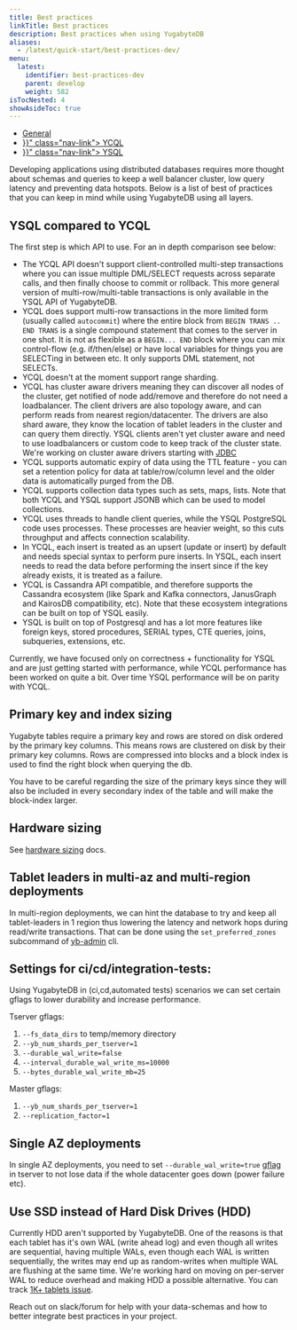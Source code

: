 ```yaml
---
title: Best practices
linkTitle: Best practices
description: Best practices when using YugabyteDB
aliases:
  - /latest/quick-start/best-practices-dev/
menu:
  latest:
    identifier: best-practices-dev
    parent: develop
    weight: 582
isTocNested: 4
showAsideToc: true
---
```


<ul class="nav nav-tabs-alt nav-tabs-yb">
  <li >
    <a href="" class="nav-link active">
      <i class="icon-" aria-hidden="true"></i>
      General
    </a>
  </li>
  <li >
    <a href="{{< ref "best-practices-ycql.md" >}}" class="nav-link">
      <i class="icon-cassandra" aria-hidden="true"></i>
      YCQL
    </a>
  </li>
  <li >
    <a href="{{< ref "best-practices-ysql.md" >}}" class="nav-link">
      <i class="icon-postgres" aria-hidden="true"></i>
      YSQL
    </a>
  </li>
</ul>


Developing applications using distributed databases requires more thought about 
schemas and queries to keep a well balancer cluster, low query latency and preventing 
data hotspots. Below is a list of best of practices that you can keep in mind
while using YugabyteDB using all layers.

## YSQL compared to YCQL

The first step is which API to use. For an in depth comparison see below:

- The YCQL API doesn't support client-controlled multi-step transactions where you can issue multiple DML/SELECT requests across separate calls, and then finally choose to commit or rollback. This more general version of multi-row/multi-table transactions is only available in the YSQL API of YugabyteDB.
- YCQL does support multi-row transactions in the more limited form (usually called `autocommit`) where the entire block from `BEGIN TRANS .. END TRANS` is a single compound statement that comes to the server in one shot. 
It is not as flexible as a `BEGIN... END` block where you can mix control-flow (e.g. if/then/else) or have local variables for things you are SELECTing in between etc. 
It only supports DML statement, not SELECTs.
- YCQL doesn't at the moment support range sharding.
- YCQL has cluster aware drivers meaning they can discover all nodes of the cluster, get notified of node add/remove and therefore do not need a loadbalancer.
The client drivers are also topology aware, and can perform reads from nearest region/datacenter.
The drivers are also shard aware, they know the location of tablet leaders in the cluster and can query them directly.
YSQL clients aren't yet cluster aware and need to use loadbalancers or custom code to keep track of the cluster state.
We're working on cluster aware drivers starting with [JDBC](https://github.com/yugabyte/jdbc-yugabytedb)  
- YCQL supports automatic expiry of data using the TTL feature - you can set a retention policy for data at table/row/column level and the older data is automatically purged from the DB.
- YCQL supports collection data types such as sets, maps, lists. Note that both YCQL and YSQL support JSONB which can be used to model collections.
- YCQL uses threads to handle client queries, while the YSQL PostgreSQL code uses processes. 
These processes are heavier weight, so this cuts throughput and affects connection scalability. 
- In YCQL, each insert is treated as an upsert (update or insert) by default and needs special syntax to perform pure inserts. 
In YSQL, each insert needs to read the data before performing the insert since if the key already exists, it is treated as a failure.
- YCQL is Cassandra API compatible, and therefore supports the Cassandra ecosystem (like Spark and Kafka connectors, JanusGraph and KairosDB compatibility, etc). 
Note that these ecosystem integrations can be built on top of YSQL easily.
- YSQL is built on top of Postgresql and has a lot more features like foreign keys, stored procedures, SERIAL types, 
CTE queries, joins, subqueries, extensions, etc.

Currently, we have focused only on correctness + functionality for YSQL and are just getting started with performance, 
while YCQL performance has been worked on quite a bit. Over time YSQL performance will be on parity with YCQL.


## Primary key and index sizing
Yugabyte tables require a primary key and rows are stored on disk ordered by the primary key columns.
This means rows are clustered on disk by their primary key columns.
Rows are compressed into blocks and a block index is used to find the right block
when querying the db. 

You have to be careful regarding the size of the primary keys since they will
also be included in every secondary index of the table and will make the block-index larger.
     

## Hardware sizing
See [hardware sizing](/latest/deploy/checklist/) docs.


## Tablet leaders in multi-az and multi-region deployments
In multi-region deployments, we can hint the database to try and keep all tablet-leaders
in 1 region thus lowering the latency and network hops during read/write transactions.
That can be done using the `set_preferred_zones` subcommand of [yb-admin](../../admin/yb-admin) cli.

## Settings for ci/cd/integration-tests:
Using YugabyteDB in (ci,cd,automated tests) scenarios we can set certain gflags 
to lower durability and increase performance.

Tserver gflags:

1. `--fs_data_dirs` to temp/memory directory
2. `--yb_num_shards_per_tserver=1`
3. `--durable_wal_write=false`
4. `--interval_durable_wal_write_ms=10000`
5. `--bytes_durable_wal_write_mb=25`

Master gflags:

1. `--yb_num_shards_per_tserver=1`
2. `--replication_factor=1`

## Single AZ deployments
In single AZ deployments, you need to set `--durable_wal_write=true` [gflag](../../reference/configuration/yb-tserver) in 
tserver to not lose data if the whole datacenter goes down (power failure etc).

## Use SSD instead of Hard Disk Drives (HDD)
Currently HDD aren't supported by YugabyteDB. One of the reasons is that each tablet has it's own 
WAL (write ahead log) and even though all writes are sequential, having multiple WALs, even though each WAL is written sequentially, 
the writes may end up as random-writes when multiple WAL are flushing at the same time. 
We're working hard on moving on per-server WAL 
to reduce overhead and making HDD a possible alternative. You can track 
[1K+ tablets issue](https://github.com/yugabyte/yugabyte-db/issues/1317).


Reach out on slack/forum for help with your data-schemas and how to better integrate best practices in your project.
